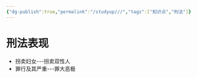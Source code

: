 ```yaml
---
{"dg-publish":true,"permalink":"/studyup///","tags":["知识点","刑法"]}
---
```


# 刑法表现
- 拐卖妇女---拐卖双性人
- 罪行及其严重---罪大恶极